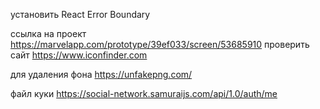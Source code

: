 установить React Error Boundary

ссылка на проект
https://marvelapp.com/prototype/39ef033/screen/53685910
проверить сайт
https://www.iconfinder.com

для удаления фона 
https://unfakepng.com/


файл куки
https://social-network.samuraijs.com/api/1.0/auth/me







